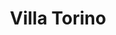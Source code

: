 ---
title: Villa Torino
phone: (844) 326-6850
website: http://www.villatorinoapts.com/
management: Woodmont
location: "San Jose"
tags: []
---
